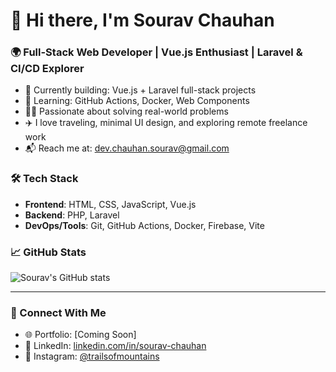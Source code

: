 # 👋 Hi there, I'm Sourav Chauhan

### 🌍 Full-Stack Web Developer | Vue.js Enthusiast | Laravel & CI/CD Explorer

- 🔭 Currently building: Vue.js + Laravel full-stack projects
- 🌱 Learning: GitHub Actions, Docker, Web Components
- 🧑‍💻 Passionate about solving real-world problems
- ✈️ I love traveling, minimal UI design, and exploring remote freelance work
- 📬 Reach me at: [dev.chauhan.sourav@gmail.com](mailto:dev.chauhan.sourav@gmail.com)

### 🛠️ Tech Stack
- **Frontend**: HTML, CSS, JavaScript, Vue.js
- **Backend**: PHP, Laravel
- **DevOps/Tools**: Git, GitHub Actions, Docker, Firebase, Vite

### 📈 GitHub Stats
![Sourav's GitHub stats](https://github-readme-stats.vercel.app/api?username=devChauhanSourav&show_icons=true&theme=radical)

---

### 🔗 Connect With Me
- 🌐 Portfolio: [Coming Soon]
- 💼 LinkedIn: [linkedin.com/in/sourav-chauhan](#)
- 📸 Instagram: [@trailsofmountains](https://instagram.com/trails_of_mountains)

